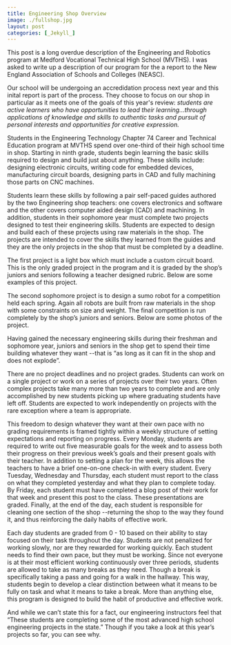 ```yaml
---
title: Engineering Shop Overview
image: ./fullshop.jpg
layout: post
categories: [_Jekyll_]
---
```


This post is a long overdue description of the Engineering and Robotics program at Medford Vocational Technical High School (MVTHS). I was asked to write up a description of our program for the a report to the New England Association of Schools and Colleges (NEASC). 

Our school will be undergoing an accredidation process next year and this inital report is part of the process. They choose to focus on our shop in particular as it meets one of the goals of this year's review: *students are active learners who have opportunities to lead their learning...through applications of knowledge and skills to authentic tasks and pursuit of personal interests and opportunities for creative expression.*


Students in the Engineering Technology Chapter 74 Career and Technical Education program at MVTHS spend over one-third of their high school time in shop. Starting in ninth grade, students begin learning the basic skills required to design and build just about anything. These skills include: designing electronic circuits, writing code for embedded devices, manufacturing circuit boards, designing parts in CAD and fully machining those parts on CNC machines. 

Students learn these skills by following a pair self-paced guides authored by the two Engineering shop teachers: one covers electronics and software and the other covers computer aided design (CAD) and machining. In addition, students in their sophomore year must complete two projects designed to test their engineering skills. Students are expected to design and build each of these projects using raw materials in the shop. The projects are intended to cover the skills they learned from the guides and they are the only projects in the shop that must be completed by a deadline.

The first project is a light box which must include a custom circuit board. This is the only graded project in the program and it is graded by the shop’s juniors and seniors following a teacher designed rubric. Below are some examples of this project.









The second sophomore project is to design a sumo robot for a competition held each spring. Again all robots are built from raw materials in the shop with some constraints on size and weight. The final competition is run completely by the shop’s juniors and seniors. Below are some photos of the project.





Having gained the necessary engineering skills during their freshman and sophomore year, juniors and seniors in the shop get to spend their time building whatever they want --that is “as long as it can fit in the shop and does not explode”. 

There are no project deadlines and no project grades. Students can work on a single project or work on a series of projects over their two years. Often complex projects take many more than two years to complete and are only accomplished by new students picking up where graduating students have left off. Students are expected to work independently on projects with the rare exception where a team is appropriate.

This freedom to design whatever they want at their own pace with no grading requirements is framed tightly within a weekly structure of setting expectations and reporting on progress. Every Monday, students are required to write out five measurable goals for the week and to assess both their progress on their previous week’s goals and their present goals with their teacher. In addition to setting a plan for the week, this allows the teachers to have a brief one-on-one check-in with every student. Every Tuesday, Wednesday and Thursday, each student must report to the class on what they completed yesterday and what they plan to complete today. By Friday, each student must have completed a blog post of their work for that week and present this post to the class. These presentations are graded. Finally, at the end of the day, each student is responsible for cleaning one section of the shop --returning the shop to the way they found it, and thus reinforcing the daily habits of effective work.

Each day students are graded from 0 - 10 based on their ability to stay focused on their task throughout the day. Students are not penalized for working slowly, nor are they rewarded for working quickly. Each student needs to find their own pace, but they must be working. Since not everyone is at their most efficient working continuously over three periods, students are allowed to take as many breaks as they need. Though a break is specifically taking a pass and going for a walk in the hallway. This way, students begin to develop a clear distinction between what it means to be fully on task and what it means to take a break. More than anything else, this program is designed to build the habit of productive and effective work.

And while we can’t state this for a fact, our engineering instructors feel that “These students are completing some of the most advanced high school engineering projects in the state.” Though if you take a look at this year’s projects so far, you can see why. 







